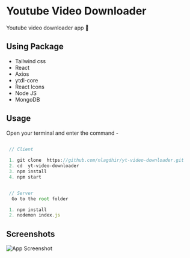 
# Youtube Video Downloader
Youtube video downloader app 🚀






## Using Package
- Tailwind css
- React
- Axios
- ytdl-core
- React Icons
- Node JS
- MongoDB
## Usage

Open your terminal and enter the command -


```javascript
 
 // Client

 1. git clone  https://github.com/nlagdhir/yt-video-downloader.git
 2. cd  yt-video-downloader
 3. npm install
 4. npm start


 // Server
  Go to the root folder 

 1. npm install
 2. nodemon index.js


```


## Screenshots

![App Screenshot](https://i.ibb.co/9cqL3QG/ymp4-vercel-app.png)


